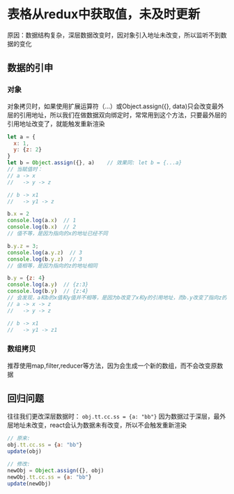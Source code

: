 # 表格从redux中获取值，未及时更新
原因：数据结构复杂，深层数据改变时，因对象引入地址未改变，所以监听不到数据的变化

## 数据的引申
### 对象
对象拷贝时，如果使用扩展运算符（...）或Object.assign({}, data)只会改变最外层的引用地址，所以我们在做数据双向绑定时，常常用到这个方法，只要最外层的引用地址改变了，就能触发重新渲染
```js
let a = {
  x: 1,
  y: {z: 2}
}
let b = Object.assign({}, a)    // 效果同: let b = {...a}
// 当赋值时：
// a -> x
//   -> y -> z

// b -> x1
//   -> y1 -> z

b.x = 2
console.log(a.x)  // 1
console.log(b.x)  // 2
// 值不等，是因为指向的x的地址已经不同

b.y.z = 3;
console.log(a.y.z)  // 3
console.log(b.y.z)  // 3
// 值相等，是因为指向的z的地址相同

b.y = {z: 4}
console.log(a.y)  // {z:3}
console.log(b.y)  // {z:4}
// 会发现，a和b的x值和y值并不相等，是因为b改变了x和y的引用地址，而b.y改变了指向z的地址
// a -> x -> z
//   -> y -> z

// b -> x1
//   -> y1 -> z1

```
### 数组拷贝
推荐使用map,filter,reducer等方法，因为会生成一个新的数组，而不会改变原数据

## 回归问题
往往我们更改深层数据时：
```obj.tt.cc.ss = {a: "bb"}```
因为数据过于深层，最外层地址未改变，react会认为数据未有改变，所以不会触发重新渲染
```js
// 原来:
obj.tt.cc.ss = {a: "bb"}
update(obj)

// 修改:
newObj = Object.assign({}, obj)
newObj.tt.cc.ss = {a: "bb"}
update(newObj)
```